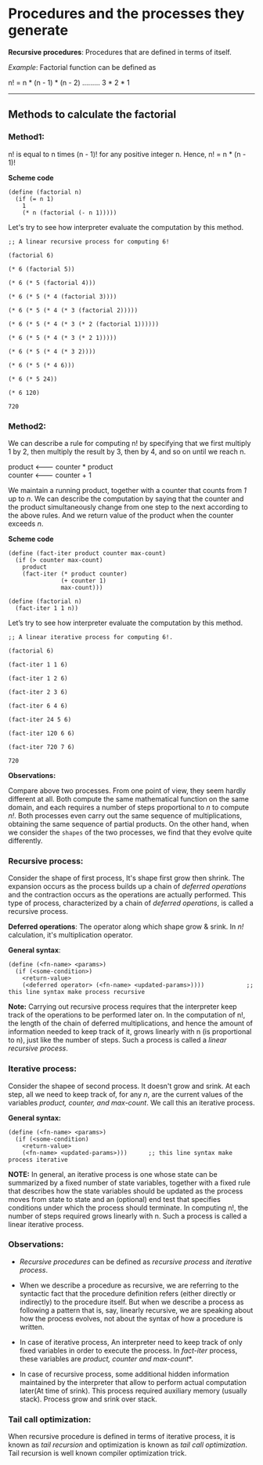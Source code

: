 # Procedures and the processes they generate

**Recursive procedures**: Procedures that are defined in terms of itself.

*Example*: Factorial function can be defined as

n! = n * (n - 1) * (n - 2) ......... 3 * 2 * 1

---
## Methods to calculate the factorial

### Method1: 
n! is equal to n times (n - 1)! for any positive integer n. Hence, n! = n * (n - 1)!

**Scheme code**

```
(define (factorial n)
  (if (= n 1)
    1
    (* n (factorial (- n 1)))))
```

Let's try to see how interpreter evaluate the computation by this method. 

```
;; A linear recursive process for computing 6!

(factorial 6)

(* 6 (factorial 5))

(* 6 (* 5 (factorial 4)))

(* 6 (* 5 (* 4 (factorial 3))))

(* 6 (* 5 (* 4 (* 3 (factorial 2)))))

(* 6 (* 5 (* 4 (* 3 (* 2 (factorial 1))))))

(* 6 (* 5 (* 4 (* 3 (* 2 1)))))

(* 6 (* 5 (* 4 (* 3 2))))

(* 6 (* 5 (* 4 6)))

(* 6 (* 5 24))

(* 6 120)

720
```

### Method2:

We can describe a rule for computing n! by specifying that we first multiply 1 by 2, then multiply the result by 3, then by 4, and so on until we reach n. 

product <--- counter \* product \
counter <--- counter + 1

We maintain a running product, together with a counter that counts from *1* up to *n*. We can describe the computation by saying that the counter and the product simultaneously change from one step to the next according to the above rules. And we return value of the product when the counter exceeds *n*.

**Scheme code**
```
(define (fact-iter product counter max-count)
  (if (> counter max-count)
    product
    (fact-iter (* product counter)
               (+ counter 1)
               max-count)))

(define (factorial n)
  (fact-iter 1 1 n))
```

Let’s try to see how interpreter evaluate the computation by this method.

```
;; A linear iterative process for computing 6!.

(factorial 6)

(fact-iter 1 1 6)

(fact-iter 1 2 6)

(fact-iter 2 3 6)

(fact-iter 6 4 6)

(fact-iter 24 5 6)

(fact-iter 120 6 6)

(fact-iter 720 7 6)

720
```

**Observations:**

Compare above two processes. From one point of view, they seem hardly different at all. Both compute the same mathematical function on the same domain, and each requires a number of steps proportional to *n* to compute *n!*. Both processes even carry out the same sequence of multiplications, obtaining the same sequence of partial products. On the other hand, when we consider the `shapes` of the two processes, we find that they evolve quite differently.

### Recursive process:

Consider the shape of first process, It's shape first grow then shrink. The expansion occurs as the process builds up a chain of *deferred operations* and the contraction occurs as the operations are actually performed. This type of process, characterized by a chain of *deferred operations*, is called a recursive process.

**Deferred operations**: The operator along which shape grow & srink. In *n!* calculation, it's multiplication operator.

**General syntax**:
```
(define (<fn-name> <params>)
  (if (<some-condition>)
    <return-value>
    (<deferred operator> (<fn-name> <updated-params>))))            ;; this line syntax make process recursive
```

**Note:** Carrying out recursive process requires that the interpreter keep track of the operations to be performed later on. In the computation of n!, the length of the chain of deferred multiplications, and hence the amount of information needed to keep track of it, grows linearly with n (is proportional to n), just like the number of steps. Such a process is called a *linear recursive process*.

### Iterative process:

Consider the shapee of second process. It doesn't grow and srink. At each step, all we need to keep track of, for any *n*, are the current values of the variables *product, counter, and max-count*. We call this an iterative process.

**General syntax:**
```
(define (<fn-name> <params>)
  (if (<some-condition)
    <return-value>
    (<fn-name> <updated-params>)))      ;; this line syntax make process iterative
```

**NOTE:**  In general, an iterative process is one whose state can be summarized by a fixed number of state variables, together with a fixed rule that describes how the state variables should be updated as the process moves from state to state and an (optional) end test that specifies conditions under which the process should terminate. In computing n!, the number of steps required grows linearly with n. Such a process is called a linear iterative process.

### Observations:
- *Recursive procedures* can be defined as *recursive process* and *iterative process*.

- When we describe a procedure as recursive, we are referring to the syntactic fact that the procedure definition refers (either directly or indirectly) to the procedure itself. But when we describe a process as following a pattern that is, say, linearly recursive, we are speaking about how the process evolves, not about the syntax of how a procedure is written.

- In case of iterative process,  An interpreter need to keep track of only fixed variables in order to execute the process. In *fact-iter* process, these variables are *product, counter and max-count**.

- In case of recursive process, some additional hidden information maintained by the interpreter that allow to perform actual computation later(At time of srink). This process required auxiliary memory (usually stack). Process grow and srink over stack.

### Tail call optimization:

When recursive procedure is defined in terms of iterative process, it is known as *tail recursion* and optimization is known as *tail call optimization*. Tail recursion is well known compiler optimization trick.
